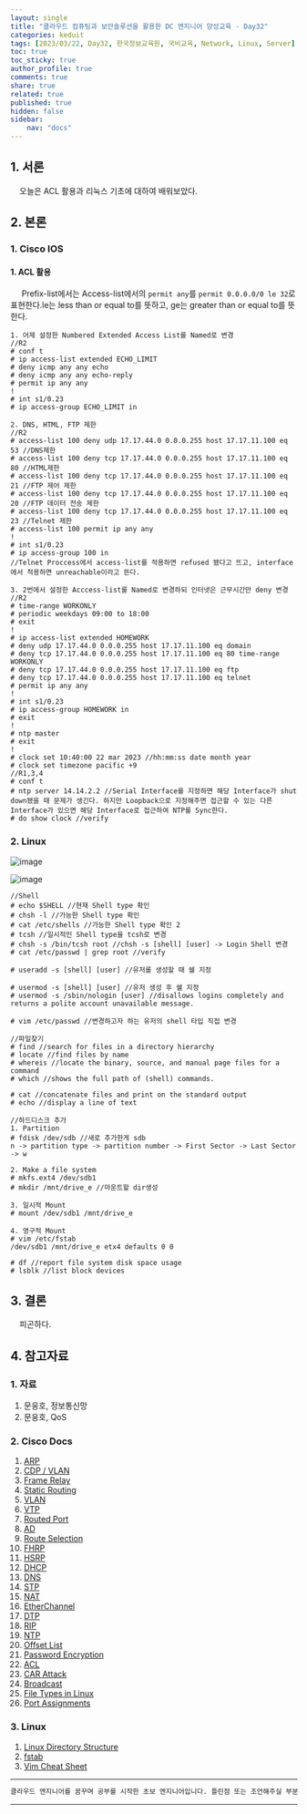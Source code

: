```yaml
---
layout: single
title: "클라우드 컴퓨팅과 보안솔루션을 활용한 DC 엔지니어 양성교육 - Day32"
categories: keduit
tags: [2023/03/22, Day32, 한국정보교육원, 국비교육, Network, Linux, Server]
toc: true
toc_sticky: true
author_profile: true
comments: true
share: true
related: true
published: true
hidden: false
sidebar: 
    nav: "docs"
---
```


## 1. 서론     

&nbsp;&nbsp;&nbsp;&nbsp;오늘은 ACL 활용과 리눅스 기초에 대하여 배워보았다.

## 2. 본론     

### 1. Cisco IOS   

#### 1. ACL 활용   

&nbsp;&nbsp;&nbsp;&nbsp; Prefix-list에서는 Access-list에서의 ```permit any```를 ```permit 0.0.0.0/0 le 32```로 표현한다.le는 less than or equal to를 뜻하고, ge는 greater than or equal to를 뜻한다.   

```
1. 어제 설정한 Numbered Extended Access List를 Named로 변경
//R2
# conf t
# ip access-list extended ECHO_LIMIT
# deny icmp any any echo
# deny icmp any any echo-reply
# permit ip any any
!
# int s1/0.23
# ip access-group ECHO_LIMIT in

2. DNS, HTML, FTP 제한
//R2
# access-list 100 deny udp 17.17.44.0 0.0.0.255 host 17.17.11.100 eq 53 //DNS제한
# access-list 100 deny tcp 17.17.44.0 0.0.0.255 host 17.17.11.100 eq 80 //HTML제한
# access-list 100 deny tcp 17.17.44.0 0.0.0.255 host 17.17.11.100 eq 21 //FTP 제어 제한
# access-list 100 deny tcp 17.17.44.0 0.0.0.255 host 17.17.11.100 eq 20 //FTP 데이터 전송 제한
# access-list 100 deny tcp 17.17.44.0 0.0.0.255 host 17.17.11.100 eq 23 //Telnet 제한
# access-list 100 permit ip any any
!
# int s1/0.23 
# ip access-group 100 in
//Telnet Proccess에서 access-list를 적용하면 refused 됐다고 뜨고, interface에서 적용하면 unreachable이라고 뜬다.

3. 2번에서 설정한 Acccess-list를 Named로 변경하되 인터넷은 근무시간만 deny 변경
//R2
# time-range WORKONLY
# periodic weekdays 09:00 to 18:00
# exit
!
# ip access-list extended HOMEWORK
# deny udp 17.17.44.0 0.0.0.255 host 17.17.11.100 eq domain
# deny tcp 17.17.44.0 0.0.0.255 host 17.17.11.100 eq 80 time-range WORKONLY
# deny tcp 17.17.44.0 0.0.0.255 host 17.17.11.100 eq ftp
# deny tcp 17.17.44.0 0.0.0.255 host 17.17.11.100 eq telnet
# permit ip any any
!
# int s1/0.23
# ip access-group HOMEWORK in
# exit
!
# ntp master
# exit
!
# clock set 10:40:00 22 mar 2023 //hh:mm:ss date month year
# clock set timezone pacific +9 
//R1,3,4
# conf t
# ntp server 14.14.2.2 //Serial Interface를 지정하면 해당 Interface가 shut down됐을 때 문제가 생긴다. 하지만 Loopback으로 지정해주면 접근할 수 있는 다른 Interface가 있으면 해당 Interface로 접근하여 NTP를 Sync한다.
# do show clock //verify
```

### 2. Linux   

![image](https://user-images.githubusercontent.com/124491456/226817154-b1bbafe6-7d04-4e21-aa88-5cb497d1da09.png)

![image](https://user-images.githubusercontent.com/124491456/226814670-a5249613-d022-449d-97b3-805586235438.png)

```
//Shell
# echo $SHELL //현재 Shell type 확인
# chsh -l //가능한 Shell type 확인
# cat /etc/shells //가능한 Shell type 확인 2
# tcsh //일시적인 Shell type을 tcsh로 변경
# chsh -s /bin/tcsh root //chsh -s [shell] [user] -> Login Shell 변경
# cat /etc/passwd | grep root //verify

# useradd -s [shell] [user] //유저를 생성할 때 쉘 지정

# usermod -s [shell] [user] //유저 생성 후 쉘 지정
# usermod -s /sbin/nologin [user] //disallows logins completely and returns a polite account unavailable message.

# vim /etc/passwd //변경하고자 하는 유저의 shell 타입 직접 변경
```

```
//파일찾기
# find //search for files in a directory hierarchy
# locate //find files by name
# whereis //locate the binary, source, and manual page files for a command
# which //shows the full path of (shell) commands.
```

```
# cat //concatenate files and print on the standard output
# echo //display a line of text
```

```
//하드디스크 추가
1. Partition
# fdisk /dev/sdb //새로 추가한게 sdb
n -> partition type -> partition number -> First Sector -> Last Sector -> w

2. Make a file system
# mkfs.ext4 /dev/sdb1
# mkdir /mnt/drive_e //마운트할 dir생성

3. 일시적 Mount
# mount /dev/sdb1 /mnt/drive_e 

4. 영구적 Mount
# vim /etc/fstab
/dev/sdb1 /mnt/drive_e etx4 defaults 0 0

# df //report file system disk space usage
# lsblk //list block devices
```

## 3. 결론     

&nbsp;&nbsp;&nbsp;&nbsp;피곤하다.

## 4. 참고자료   

### 1. 자료

1. 문웅호, 정보통신망   
2. 문웅호, QoS   

### 2. Cisco Docs

1. [ARP](https://www.cisco.com/c/en/us/td/docs/ios-xml/ios/ipaddr_arp/configuration/15-s/arp-15-s-book/Configuring-Address-Resolution-Protocol.html)   
2. [CDP / VLAN](https://www.cisco.com/c/en/us/td/docs/ios-xml/ios/cdp/configuration/15-mt/cdp-15-mt-book/nm-cdp-discover.html)   
3. [Frame Relay](https://www.cisco.com/c/en/us/support/docs/wan/frame-relay/16563-12.html)   
4. [Static Routing](https://www.cisco.com/c/en/us/td/docs/switches/datacenter/nexus3000/sw/unicast/503_u1_2/nexus3000_unicast_config_gd_503_u1_2/l3_route.html)   
5. [VLAN](https://www.cisco.com/c/en/us/td/docs/switches/datacenter/sw/5_x/nx-os/layer2/configuration/guide/Cisco_Nexus_7000_Series_NX-OS_Layer_2_Switching_Configuration_Guide_Release_5-x_chapter4.html)   
6. [VTP](https://www.cisco.com/c/en/us/support/docs/lan-switching/vtp/10558-21.html)   
7. [Routed Port](https://www.ciscopress.com/articles/article.asp?p=2990405&seqNum=4)   
8. [AD](https://www.cisco.com/c/en/us/support/docs/ip/border-gateway-protocol-bgp/15986-admin-distance.html)   
9. [Route Selection](https://www.cisco.com/c/en/us/support/docs/ip/enhanced-interior-gateway-routing-protocol-eigrp/8651-21.html)   
10. [FHRP](https://www.cisco.com/c/en/us/td/docs/ios-xml/ios/ipapp_fhrp/configuration/xe-16/fhp-xe-16-book/fhp-hsrp-mgo.html)   
11. [HSRP](https://www.cisco.com/c/en/us/support/docs/ip/hot-standby-router-protocol-hsrp/9234-hsrpguidetoc.html)   
12. [DHCP](https://www.cisco.com/c/en/us/td/docs/ios-xml/ios/ipaddr_dhcp/configuration/15-sy/dhcp-15-sy-book/config-dhcp-server.html)   
13. [DNS](https://www.cisco.com/c/en/us/td/docs/ios-xml/ios/ipaddr_dns/configuration/15-mt/dns-15-mt-book/dns-config-dns.html)   
14. [STP](https://www.cisco.com/c/en/us/td/docs/ios-xml/ios/lanswitch/configuration/xe-16/lanswitch-xe-16-book/lsw-span-tree-prot.html)   
15. [NAT](https://www.cisco.com/c/en/us/td/docs/ios-xml/ios/ipaddr_nat/configuration/15-mt/nat-15-mt-book/iadnat-addr-consv.html)   
16. [EtherChannel](https://www.cisco.com/c/en/us/support/docs/lan-switching/etherchannel/98469-ios-etherchannel.html)   
17. [DTP](https://www.ciscopress.com/articles/article.asp?p=2181837&seqNum=8)   
18. [RIP](https://www.cisco.com/c/en/us/td/docs/ios-xml/ios/iproute_rip/configuration/15-mt/irr-15-mt-book/irr-cfg-info-prot.html)   
19. [NTP](https://www.cisco.com/c/en/us/td/docs/switches/lan/catalyst4000/8-2glx/configuration/guide/ntp.html)   
20. [Offset List](https://www.cisco.com/c/en/us/support/docs/ip/enhanced-interior-gateway-routing-protocol-eigrp/13673-14.html#modifycompositemetric)   
21. [Password Encryption](https://www.cisco.com/c/en/us/support/docs/security-vpn/remote-authentication-dial-user-service-radius/107614-64.html)    
22. [ACL](https://www.cisco.com/c/en/us/support/docs/security/ios-firewall/23602-confaccesslists.html)   
23. [CAR Attack](https://www.cisco.com/c/ko_kr/support/docs/ios-nx-os-software/ios-software-releases-122-mainline/12764-car-rate-limit-icmp.pdf)   
24. [Broadcast](https://www.practicalnetworking.net/stand-alone/local-broadcast-vs-directed-broadcast/)   
25. [File Types in Linux](https://linuxconfig.org/identifying-file-types-in-linux)   
26. [Port Assignments](https://www.cisco.com/en/US/docs/routers/access/800/850/software/configuration/guide/tcpports.html)   

### 3. Linux

1. [Linux Directory Structure](https://www.geeksforgeeks.org/linux-directory-structure/)   
2. [fstab](https://www.redhat.com/sysadmin/etc-fstab)   
3. [Vim Cheat Sheet](https://vim.rtorr.com/)   
   
---

```bash
클라우드 엔지니어를 꿈꾸며 공부를 시작한 초보 엔지니어입니다. 틀린점 또는 조언해주실 부분이 있으시면 친절하게 댓글 부탁드립니다. 방문해 주셔서 감사합니다 :)
```

---
